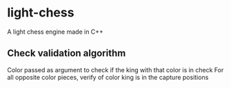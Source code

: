 # light-chess
A light chess engine made in C++
## Check validation algorithm
Color passed as argument to check if the king with that color is in check
For all opposite color pieces, verify of color king is in the capture positions
